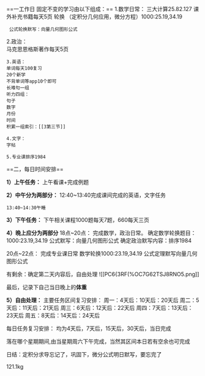 
==一工作日 固定不变的学习由以下组成：==
	1.数学日常：
	三大计算25.82.127
	课外补充书籍每天5页
	轮换 （定积分几何应用，微分方程）1000:25.19,34.19

	 公式轮换默写：向量几何图形公式
	
2.政治：	
	马克思恩格斯著作每天5页
	
	3.英语：
	单词每天100复习
	20个新学
	不背单词等app10个即可
	长难句一组
	听力四组：
	句子
	数字
	月份
	时间
	积累一组索引：[[3第三节]]
	
	4.文字：
	字帖
		
	5.专业课排序1984

==二，每日时间安排==


**1）上午任务：**
	上午看课+完成例题

**2）中午分为两部分：**
	12:40~13:40完成课间完成的英语，文字任务
		
	13:40~14:30午睡

**3）下午任务：**
		下午相关课程1000题每天7题，660每天三页

**4）晚上应分为两部分**
18点~20点：
			完成数学，政治日常。
			确定数学轮换题目：1000:23.19,34.19
			公式默写：向量几何图形公式
			确定政治默写内容：排序1984
		
20点~22点：
			完成专业课日常
			数学轮换1000:23.19,34.19
			公式定理默写向量几何图形公式
		 
有剩余：确定第二天内容后，自由处理
![[PC6{3RF(%OC7G62TSJ8RNO5.png]]

最后，记录下自己当日晚上的**体重**


**5）自由处理：**
主要任务区间复习安排：
周一：4天后：10天后：20天后
周二：5天后：11天后：21天后
周三：6天后：12天后：22天后
周四：7天后：13天后：23天后
周五：8天后：14天后：24天后


每日任务复习安排：
均为4天后，7天后，15天后，30天后，当日完成

落在哪个星期期间,由当星期周六下午完成，当然其区间本日若有空余也可完成


日结：定积分求导忘记了，巩固下，微分公式明日默写，要忘完了

121.1kg
